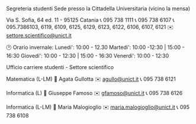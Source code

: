 Segreteria studenti
Sede presso la Cittadella Universitaria (vicino la mensa)

Via S. Sofia, 64 ed. 11 - 95125 Catania
📞 095 738 1111
📞 095 738 6107
📞 095.7386103, 6119, 6109, 6125, 6129, 6123, 6122, 6106, 6107, 6121
✉️ settore.scientifico@unict.it

🕑 Orario invernale:
Lunedi': 10:00 - 12.30
Martedi': 10:00 -12:30 | 15:00 - 16:30
Giovedi': 10:00 - 12:30 | 15:00 - 16:30
Venerdi': 10:00 - 12:30


Ufficio carriere studenti - Settore scientifico

Matematica (L-LM)
👤 Agata Gullotta
✉️ agullo@unict.it
📞 095 738 6121

Informatica (L)
👤 Giuseppe Famoso
✉️ gfamoso@unict.it
📞 095 738 6126

Informatica (L-LM)
👤 Maria Malogioglio
✉️ maria.malogioglio@unict.it
📞 095 738 6108
